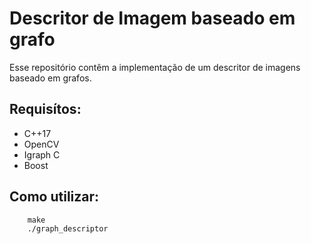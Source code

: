 # Descritor de Imagem baseado em grafo

Esse repositório contêm a implementação de um descritor de imagens baseado em grafos.

## Requisítos:
- C++17
- OpenCV
- Igraph C
- Boost

## Como utilizar:

```
    make
    ./graph_descriptor
```

